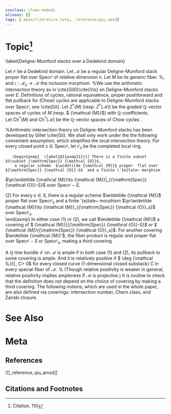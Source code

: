 ```yaml
---
cssclass: clean-embeds
aliases: []
tags: [_meta/literature_note, _reference/qiu_amsd]
---
```

# Topic[^1]
\label{Deligne-Mumford stacks over a Dedekind domain}

Let ${\mathcal {O}}$ be  a Dedekind domain.
Let ${\mathcal {M}}$ be a regular  Deligne-Mumford stack  proper  flat over ${\mathrm{Spec}} {\mathcal {O}}$ of relative dimension $n$.
Let $M$ be its generic fiber. %, and $\iota:{\mathcal {M}}_s\to {\mathcal {M}}$ the inclusion morphism. 
%We use the arithmetic intersection theory as in  \cite{Gil0}\cite{Vis}  on Deligne-Mumford stacks over $E$. 
Definitions of  cycles,   rational equivalence, proper pushforward and flat pullback for (Chow) cycles   are applicable to Deligne-Mumford stacks over ${\mathrm{Spec}} {\mathcal {O}}$, see  \cite{Gil}.
Let $Z^*(M)$ (resp. $Z^*({\mathcal {M}})$) be the graded  ${\mathbb {Q}}$-vector spaces of  cycles  of $M$  (resp. $ {\mathcal {M}}$)  with ${\mathbb {Q}}$-coefficients.   
Let ${\mathrm{Ch}}^*(M)$ and ${\mathrm{Ch}}^*({\mathcal {M}})$ be the  ${\mathbb {Q}}$-vector spaces of Chow cycles .

%Arithmetic intersection theory    on  Deligne-Mumford stacks has been developed by Gillet \cite{Gil}. 
We shall only work under the   the following convenient assumption, which simplifies the local intersection theory.  For every   closed point $s\in {\mathrm{Spec}} {\mathcal {O}}$, let ${\mathcal {O}}_s$ be the completed local ring. 


       \begin{asmp}  \label{A11asmp11}(1) There is a finite subset $S\subset {\mathrm{Spec}} {\mathcal {O}}$,  
        a regular scheme  $\widetilde {\mathcal {M}}$ proper  flat over ${\mathrm{Spec}} {\mathcal {O}}-S$  and a finite \'{e}tale~ morphism 
$\pi:\widetilde {\mathcal {M}}\to {\mathcal {M}}|_{{\mathrm{Spec}} {\mathcal {O}}-S}$ over ${\mathrm{Spec}} {\mathcal {O}}-S$.

(2) For every   $s\in S$, there is a regular scheme  $\widetilde {\mathcal {M}}$ proper  flat over ${\mathrm{Spec}} {\mathcal {O}}_s$  and a finite \'{e}tale~ morphism 
$\pi:\widetilde {\mathcal {M}}\to {\mathcal {M}}_{{\mathrm{Spec}} {\mathcal {O}}_s}$ over ${\mathrm{Spec}} {\mathcal {O}}_s$.  
\end{asmp}
 In either case (1) or (2), we call 
$\widetilde {\mathcal {M}}$   a covering of $ {\mathcal {M}}|_{{\mathrm{Spec}} {\mathcal {O}}-S}$ or $ {\mathcal {M}}_{{\mathrm{Spec}} {\mathcal {O}}_s}$.
For another covering $\widetilde {\mathcal {M}}'$,   the fiber product 
is regular and proper  flat over ${\mathrm{Spec}} {\mathcal {O}}-S$ or ${\mathrm{Spec}} {\mathcal {O}}_s$, making a third covering. 

 A ${\mathbb {Q}}$-line bundle ${\mathcal {L}}$  on ${\mathcal {M}}$  is   ample
 if in both case (1)  and (2), its pullback to some covering is ample. And
it is 
relatively positive   if 
$  \deg {\mathcal {L}}|_ C> 0$ for every closed curve (1-dimensional  closed substack)  $C$  in every special fiber of ${\mathcal {M}}$. % (Though relative positivity is weaker in general, relative positivity implies ampleness if ${\mathcal {M}}$ is projective.)
 It is routine to check that the definition does not depend on the choice of  covering by making a third covering. 
 The following notions, which are used in the whole paper,  are also defined via   coverings: intersection number, Chern class, and  Zariski closure.



# See Also

# Meta
## References
![[_reference_qiu_amsd]]


## Citations and Footnotes
[^1]: Citation, 110